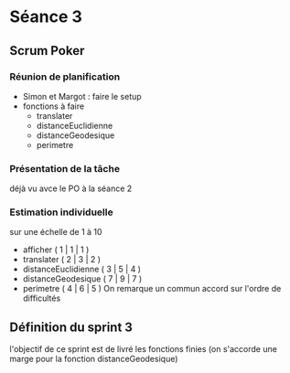 # Séance 3
## Scrum Poker
### Réunion de planification
- Simon et Margot : faire le setup
- fonctions à faire
  - translater
  - distanceEuclidienne
  - distanceGeodesique
  - perimetre
### Présentation de la tâche
déjà vu avce le PO à la séance 2
### Estimation individuelle
sur une échelle de 1 à 10
- afficher ( 1 | 1 | 1 )
- translater ( 2 | 3 | 2 )
- distanceEuclidienne ( 3 | 5 | 4 )
- distanceGeodesique ( 7 | 9 | 7 )
- perimetre ( 4 | 6 | 5 )
On remarque un commun accord sur l'ordre de difficultés
## Définition du sprint 3
l'objectif de ce sprint est de livré les fonctions finies (on s'accorde une marge pour la fonction distanceGeodesique)
